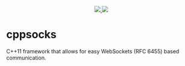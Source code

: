 <p align="center">
  <a href="https://travis-ci.com/rpoisel/cppsocks">
    <img src="https://api.travis-ci.com/rpoisel/cppsocks.svg?branch=master">
  </a>
  <a href="https://codecov.io/gh/rpoisel/cppsocks">
    <img src="https://codecov.io/gh/rpoisel/cppsocks/branch/master/graph/badge.svg" />
  </a>
</p>

# cppsocks

C++11 framework that allows for easy WebSockets (RFC 6455) based communication.
